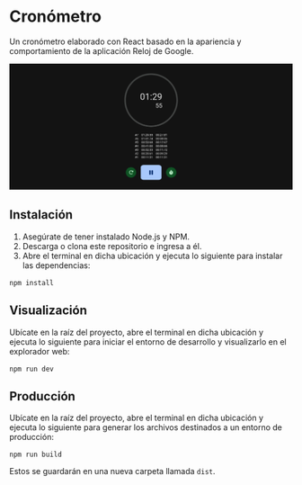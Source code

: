 # Cronómetro

Un cronómetro elaborado con React basado en la apariencia y comportamiento de la aplicación Reloj de Google.

![Captura de pantalla del cronómetro](/screenshot.png)

## Instalación

1. Asegúrate de tener instalado Node.js y NPM.
2. Descarga o clona este repositorio e ingresa a él.
3. Abre el terminal en dicha ubicación y ejecuta lo siguiente para instalar las dependencias:

```
npm install
```

## Visualización

Ubícate en la raíz del proyecto, abre el terminal en dicha ubicación y ejecuta lo siguiente para iniciar el entorno de desarrollo y visualizarlo en el explorador web:

```
npm run dev
```

## Producción

Ubícate en la raíz del proyecto, abre el terminal en dicha ubicación y ejecuta lo siguiente para generar los archivos destinados a un entorno de producción:

```
npm run build
```

Estos se guardarán en una nueva carpeta llamada `dist`.
